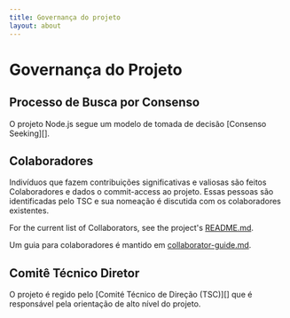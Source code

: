 ```yaml
---
title: Governança do projeto
layout: about
---
```


# Governança do Projeto

## Processo de Busca por Consenso

O projeto Node.js segue um modelo de tomada de decisão \[Consenso Seeking]\[].

## Colaboradores



Indivíduos que fazem contribuições significativas e valiosas são feitos Colaboradores
e dados o commit-access ao projeto. Essas pessoas são identificadas pelo TSC
e sua nomeação é discutida com os colaboradores existentes.

For the current list of Collaborators, see the project's [README.md][].

Um guia para colaboradores é mantido em [collaborator-guide.md][].

## Comitê Técnico Diretor

O projeto é regido pelo \[Comité Técnico de Direção (TSC)]\[]
que é responsável pela orientação de alto nível do projeto.

[consensus seeking]: https://pt.wikipedia.org/wiki/Consense-seeking_decision-making

[readme.md]: https://github.com/nodejs/node/blob/main/README.md#current-project-team-members

[tsc]: https://github.com/nodejs/TSC

[technical steering committee (tsc)]: https://github.com/nodejs/TSC/blob/main/TSC-Charter.md

[collaborator-guide.md]: https://github.com/nodejs/node/blob/main/doc/contributing/collaborator-guide.md

[nodejs/node]: https://github.com/nodejs/node
